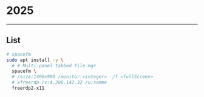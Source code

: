 # 2025

---

## List
````sh
# spacefm 
sudo apt install -y \
  # # Multi-panel tabbed file mgr
  spacefm \
  # /size:1400x900 /monitor:<integer>  /f <fullScreen>
  # xfreerdp /v:4.206.142.32 /u:samme
  freerdp2-x11
````

